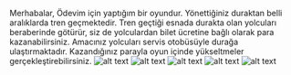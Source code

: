 Merhabalar,
Ödevim için yaptığım bir oyundur.
Yönettiğiniz duraktan belli aralıklarda tren geçmektedir.
Tren geçtiği esnada durakta olan yolcuları beraberinde götürür, siz de yolculardan bilet ücretine bağlı olarak para kazanabilirsiniz.
Amacınız yolcuları servis otobüsüyle durağa ulaştırmaktadır.
Kazandığınız parayla oyun içinde yükseltmeler gerçekleştirebilirsiniz.
![alt text](https://imgur.com/BdpEohe.png)
![alt text](https://imgur.com/Lx1cTVp.png)
![alt text](https://imgur.com/kqkJovN.png)
![alt text](https://imgur.com/01xkIkt.png)
![alt text](https://imgur.com/nafNc9J.png)
